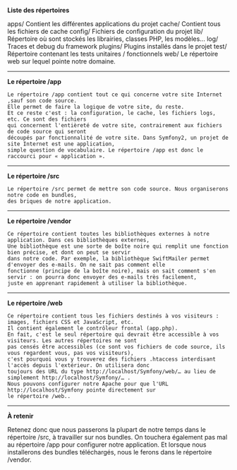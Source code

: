   **Liste des répertoires**


apps/  	Contient les différentes applications du projet
cache/ 	Contient tous les fichiers de cache
config/ 	Fichiers de configuration du projet
lib/ 	Répertoire où sont stockés les librairies, classes PHP, les modèles...
log/ 	Traces et debug du framework
plugins/ Plugins installés dans le projet
test/ 	Répertoire contenant les tests unitaires / fonctionnels
web/ 	Le répertoire web sur lequel pointe notre domaine.

---------

**Le répertoire /app**

    Le répertoire /app contient tout ce qui concerne votre site Internet ,sauf son code source. 
    Elle permet de faire la logique de votre site, du reste.
    Et ce reste c'est : la configuration, le cache, les fichiers logs, etc. Ce sont des fichiers 
    qui concernent l'entièreté de votre site, contrairement aux fichiers de code source qui seront 
    découpés par fonctionnalité de votre site. Dans Symfony2, un projet de site Internet est une application, 
    simple question de vocabulaire. Le répertoire /app est donc le raccourci pour « application ».
---------

**Le répertoire /src**

    Le répertoire /src permet de mettre son code source. Nous organiserons notre code en bundles, 
    des briques de notre application.

----------
**Le répertoire /vendor**

    Ce répertoire contient toutes les bibliothèques externes à notre application. Dans ces bibliothèques externes, 
    Une bibliothèque est une sorte de boîte noire qui remplit une fonction bien précise, et dont on peut se servir
    dans notre code. Par exemple, la bibliothèque SwiftMailer permet d'envoyer des e-mails. On ne sait pas comment elle
    fonctionne (principe de la boîte noire), mais on sait comment s'en servir : on pourra donc envoyer des e-mails très facilement,
    juste en apprenant rapidement à utiliser la bibliothèque.
----------

**Le répertoire /web**

    Ce répertoire contient tous les fichiers destinés à vos visiteurs : images, fichiers CSS et JavaScript, etc.
    Il contient également le contrôleur frontal (app.php).
    En fait, c'est le seul répertoire qui devrait être accessible à vos visiteurs. Les autres répertoires ne sont 
    pas censés être accessibles (ce sont vos fichiers de code source, ils vous regardent vous, pas vos visiteurs), 
    c'est pourquoi vous y trouverez des fichiers .htaccess interdisant l'accès depuis l'extérieur. On utilisera donc
    toujours des URL du type http://localhost/Symfony/web/… au lieu de simplement http://localhost/Symfony/… .
    Nous pouvons configurer notre Apache pour que l'URL http://localhost/Symfony pointe directement sur 
    le répertoire /web..
    
--------
**À retenir**

Retenez donc que nous passerons la plupart de notre temps dans le répertoire /src, à travailler sur nos bundles.
On touchera également pas mal au répertoire /app pour configurer notre application. Et lorsque nous installerons 
des bundles téléchargés, nous le ferons dans le répertoire /vendor.

